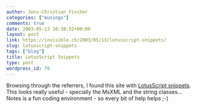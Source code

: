 ```yaml
---
author: Jens-Christian Fischer
categories: ["musings"]
comments: true
date: 2003-05-13 10:38:52+00:00
layout: post
link: https://invisible.ch/2003/05/13/lotusscript-snippets/
slug: lotusscript-snippets
tags: ["blog"]
title: LotusScript Snippets
type: post
wordpress_id: 70
---
```


Browsing through the referrers, I found this site with [LotusScript snippets](https://www.greentechnologist.org/wiki/wiki?LotusScript). This looks really useful - specially the MsXML and the string classes... Notes is a fun coding environment - so every bit of help helps ;-)
